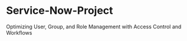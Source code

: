# Service-Now-Project
Optimizing User, Group, and Role Management with Access Control and Workflows
